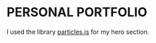 # PERSONAL PORTFOLIO

I used the library <a href="https://github.com/VincentGarreau/particles.js/">particles.js</a> for my hero section.
